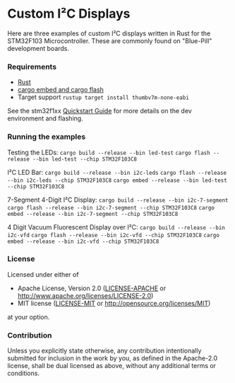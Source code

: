 # Custom I²C Displays

Here are three examples of custom I²C displays written in Rust for the STM32F103 Microcontroller. These are commonly found on "Blue-Pill" development boards.

### Requirements 

- [Rust](https://rustup.rs/)
- [cargo embed and cargo flash](https://probe.rs/guide/1_tools/)
- Target support `rustup target install thumbv7m-none-eabi`

See the stm32f1xx [Quickstart Guide](https://github.com/stm32-rs/stm32f1xx-hal) for more details on the dev environment and flashing.

### Running the examples

Testing the LEDs:
`cargo build --release --bin led-test`
`cargo flash --release --bin led-test --chip STM32F103C8`

I²C LED Bar:
`cargo build --release --bin i2c-leds`
`cargo flash --release --bin i2c-leds --chip STM32F103C8`
`cargo embed --release --bin led-test --chip STM32F103C8`

7-Segment 4-Digit I²C Display:
`cargo build --release --bin i2c-7-segment`
`cargo flash --release --bin i2c-7-segment --chip STM32F103C8`
`cargo embed --release --bin i2c-7-segment --chip STM32F103C8`

4 Digit Vacuum Fluorescent Display over I²C:
`cargo build --release --bin i2c-vfd`
`cargo flash --release --bin i2c-vfd --chip STM32F103C8`
`cargo embed --release --bin i2c-vfd --chip STM32F103C8`


### License

Licensed under either of

- Apache License, Version 2.0 ([LICENSE-APACHE](LICENSE-APACHE) or
  http://www.apache.org/licenses/LICENSE-2.0)
- MIT license ([LICENSE-MIT](LICENSE-MIT) or http://opensource.org/licenses/MIT)

at your option.

### Contribution

Unless you explicitly state otherwise, any contribution intentionally submitted
for inclusion in the work by you, as defined in the Apache-2.0 license, shall be
dual licensed as above, without any additional terms or conditions.
